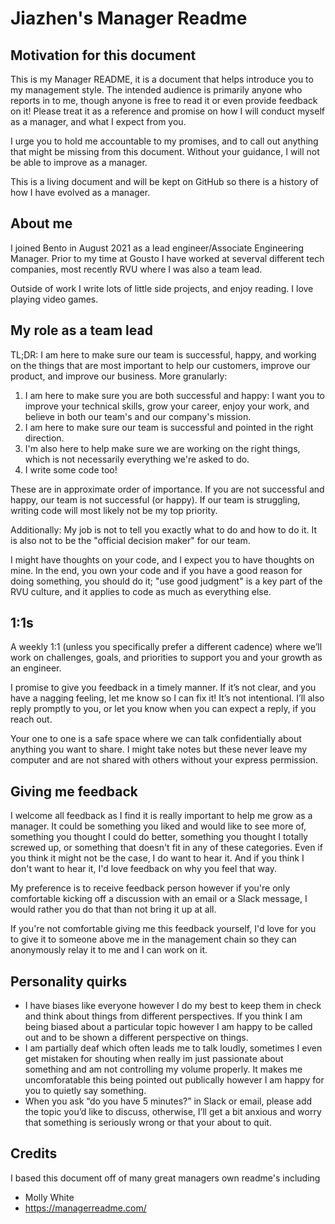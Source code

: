 # Jiazhen's Manager Readme

## Motivation for this document

This is my Manager README, it is a document that helps introduce you to my management style. The intended audience is primarily anyone who reports in to me, though anyone is free to read it or even provide feedback on it! Please treat it as a reference and promise on how I will conduct myself as a manager, and what I expect from you.

I urge you to hold me accountable to my promises, and to call out anything that might be missing from this document. Without your guidance, I will not be able to improve as a manager.

This is a living document and will be kept on GitHub so there is a history of how I have evolved as a manager.

## About me

I joined Bento in August 2021 as a lead engineer/Associate Engineering Manager. Prior to my time at Gousto I have worked at severval different tech companies, most recently RVU where I was also a team lead.

Outside of work I write lots of little side projects, and enjoy reading. I love playing video games.

## My role as a team lead

TL;DR: I am here to make sure our team is successful, happy, and working on the things that are most important to help our customers, improve our product, and improve our business. More granularly:

1. I am here to make sure you are both successful and happy: I want you to improve your technical skills, grow your career, enjoy your work, and believe in both our team's and our company's mission.
1. I am here to make sure our team is successful and pointed in the right direction. 
1. I'm also here to help make sure we are working on the right things, which is not necessarily everything we're asked to do.
1. I write some code too!

These are in approximate order of importance. If you are not successful and happy, our team is not successful (or happy). If our team is struggling, writing code will most likely not be my top priority.

Additionally: My job is not to tell you exactly what to do and how to do it. It is also not to be the "official decision maker" for our team.

I might have thoughts on your code, and I expect you to have thoughts on mine. In the end, you own your code and if you have a good reason for doing something, you should do it; "use good judgment" is a key part of the RVU culture, and it applies to code as much as everything else.

## 1:1s
A weekly 1:1 (unless you specifically prefer a different cadence) where we’ll work on challenges, goals, and priorities to support you and your growth as an engineer.

I promise to give you feedback in a timely manner. If it’s not clear, and you have a nagging feeling, let me know so I can fix it! It’s not intentional. I’ll also reply promptly to you, or let you know when you can expect a reply, if you reach out.

Your one to one is a safe space where we can talk confidentially about anything you want to share. I might take notes but these never leave my computer and are not shared with others without your express permission.

## Giving me feedback

I welcome all feedback as I find it is really important to help me grow as a manager. It could be something you liked and would like to see more of, something you thought I could do better, something you thought I totally screwed up, or something that doesn't fit in any of these categories. Even if you think it might not be the case, I do want to hear it. And if you think I don't want to hear it, I'd love feedback on why you feel that way.

My preference is to receive feedback person however if you're only comfortable kicking off a discussion with an email or a Slack message, I would rather you do that than not bring it up at all.

If you're not comfortable giving me this feedback yourself, I'd love for you to give it to someone above me in the management chain so they can anonymously relay it to me and I can work on it.

## Personality quirks

* I have biases like everyone however I do my best to keep them in check and think about things from different perspectives. If you think I am being biased about a particular topic however I am happy to be called out and to be shown a different perspective on things.
* I am partially deaf which often leads me to talk loudly, sometimes I even get mistaken for shouting when really im just passionate about something and am not controlling my volume properly. It makes me uncomforatable this being pointed out publically however I am happy for you to quietly say something.
* When you ask “do you have 5 minutes?” in Slack or email, please add the topic you’d like to discuss, otherwise, I’ll get a bit anxious and worry that something is seriously wrong or that your about to quit.


## Credits

I based this document off of many great managers own readme's including
* Molly White 
* https://managerreadme.com/
